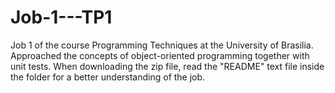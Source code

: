 # Job-1---TP1
Job 1 of the course Programming Techniques at the University of Brasilia. Approached the concepts of object-oriented programming together with unit tests. When downloading the zip file, read the "README" text file inside the folder for a better understanding of the job.
